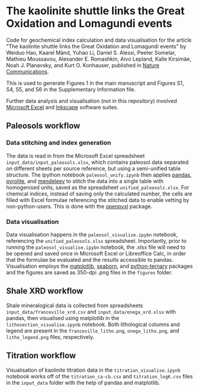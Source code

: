 # The kaolinite shuttle links the Great Oxidation and Lomagundi events

Code for geochemical index calculation and data visualisation for the article "The kaolinite shuttle links the Great Oxidation and Lomagundi events" by Weiduo Hao, Kaarel Mänd, Yuhao Li, Daniel S. Alessi, Peeter Somelar, Mathieu Moussavou, Alexander E. Romashkin, Aivo Lepland, Kalle Kirsimäe, Noah J. Planavsky, and Kurt O. Konhauser, published in [Nature Communications](https://doi.org/10.1038/s41467-021-23304-8).

This is used to generate Figures 1 in the main manuscript and Figures S1, S4, S5, and S6 in the Supplementary Information file.

Further data analysis and visualisation (not in this repository) involved [Microsoft Excel](https://www.microsoft.com/en-us/microsoft-365/excel) and [Inkscape](https://inkscape.org/) software suites.

## Paleosols workflow

### Data stitching and index generation

The data is read in from the Microsoft Excel spreadsheet `input_data/input_paleosols.xlsx`, which contains paleosol data separated on different sheets per source reference, but using a semi-unified table structure.
The ipython notebook `paleosol_unify.ipynb` then applies [pandas](https://github.com/pandas-dev/pandas), [pyrolite](https://github.com/morganjwilliams/pyrolite/), and [mendeleev](https://github.com/lmmentel/mendeleev) to stitch the data into a single table with homogenised units, saved as the spreadsheet `unified_paleosols.xlsx`.
For chemical indices, instead of saving only the calculated number, the cells are filled with Excel formulae referencing the stitched data to enable vetting by non-python-users.
This is done with the [openpyxl](https://foss.heptapod.net/openpyxl/openpyxl) package.

### Data visualisation

Data visualisation happens in the `paleosol_visualise.ipybn` notebook, referencing the `unified_paleosols.xlsx` spreadsheet.
Importantly, prior to running the `paleosol_visualise.ipybn` notebook, the .xlsx file will need to be opened and saved once in Microsoft Excel or Libreoffice Calc, in order that the formulae be evaluated and the results accessible to pandas.
Visualisation employs the [matplotlib](https://github.com/matplotlib/matplotlib), [seaborn](https://github.com/mwaskom/seaborn/), and [python-ternary](https://github.com/marcharper/python-ternary) packages and the figures are saved as 350-dpi .png files in the `figures` folder.

## Shale XRD workflow

Shale mineralogical data is collected from spreadsheets `input_data/franceville_xrd.csv` and `input_data/onega_xrd.xlsx` with pandas, then visualised using matplotlib in the `lithosection_visualise.ipynb` notebook.
Both lithological columns and legend are present in the `franceville_litho.png`, `onega_litho.png`, and `litho_legend.png` files, respectively.

## Titration workflow

Visualisation of kaolinite titration data in the `titration_visualise.ipynb` notebook works off of the `titration_ca-cb.csv` and `titration_logK.csv` files in the `input_data` folder with the help of pandas and matplotlib.
